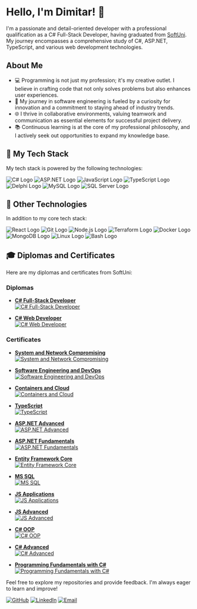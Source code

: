 # Hello, I'm Dimitar! 👋

I'm a passionate and detail-oriented developer with a professional qualification as a C# Full-Stack Developer, having graduated from [SoftUni](https://softuni.bg/). My journey encompasses a comprehensive study of C#, ASP.NET, TypeScript, and various web development technologies.

## About Me

- 💻 Programming is not just my profession; it's my creative outlet. I believe in crafting code that not only solves problems but also enhances user experiences.
- 🚀 My journey in software engineering is fueled by a curiosity for innovation and a commitment to staying ahead of industry trends.
- 🌐 I thrive in collaborative environments, valuing teamwork and communication as essential elements for successful project delivery.
- 📚 Continuous learning is at the core of my professional philosophy, and I actively seek out opportunities to expand my knowledge base.

## 🔧 My Tech Stack

My tech stack is powered by the following technologies:

![C# Logo](https://img.shields.io/badge/C%23-239120?style=for-the-badge&logo=c-sharp&logoColor=white) ![ASP.NET Logo](https://img.shields.io/badge/ASP.NET-5C2D91?style=for-the-badge&logo=.net&logoColor=white) ![JavaScript Logo](https://img.shields.io/badge/JavaScript-F7DF1E?style=for-the-badge&logo=javascript&logoColor=black) ![TypeScript Logo](https://img.shields.io/badge/TypeScript-007ACC?style=for-the-badge&logo=typescript&logoColor=white) ![Delphi Logo](https://img.shields.io/badge/Delphi-B22222?style=for-the-badge&logo=delphi&logoColor=white) ![MySQL Logo](https://img.shields.io/badge/MySQL-005C84?style=for-the-badge&logo=mysql&logoColor=white) ![SQL Server Logo](https://img.shields.io/badge/SQL%20Server-CC2927?style=for-the-badge&logo=microsoft-sql-server&logoColor=white)

## 💼 Other Technologies

In addition to my core tech stack:

![React Logo](https://img.shields.io/badge/React-61DAFB?style=for-the-badge&logo=react&logoColor=black) ![Git Logo](https://img.shields.io/badge/Git-F05032?style=for-the-badge&logo=git&logoColor=white) ![Node.js Logo](https://img.shields.io/badge/Node.js-339933?style=for-the-badge&logo=node.js&logoColor=white) ![Terraform Logo](https://img.shields.io/badge/Terraform-623CE4?style=for-the-badge&logo=terraform&logoColor=white) ![Docker Logo](https://img.shields.io/badge/Docker-2CA5E0?style=for-the-badge&logo=docker&logoColor=white) ![MongoDB Logo](https://img.shields.io/badge/MongoDB-47A248?style=for-the-badge&logo=mongodb&logoColor=white) ![Linux Logo](https://img.shields.io/badge/Linux-FCC624?style=for-the-badge&logo=linux&logoColor=black) ![Bash Logo](https://img.shields.io/badge/Bash-4EAA25?style=for-the-badge&logo=gnu-bash&logoColor=white)

## 🎓 Diplomas and Certificates

Here are my diplomas and certificates from SoftUni:

### Diplomas

- [**C# Full-Stack Developer**](https://softuni.bg/certificates/details/208752/4708d8f7)  
  [![C# Full-Stack Developer](Certificates/Thumbnails/Diploma%20for%20C%23%20Full-Stack%20Developer.jpeg)](Certificates/Diploma%20for%20C%23%20Full-Stack%20Developer.jpeg)

- [**C# Web Developer**](https://softuni.bg/certificates/details/193727/ee8a5cc9)  
  [![C# Web Developer](Certificates/Thumbnails/Diploma%20for%20C%23%20Web%20Developer.jpeg)](Certificates/Diploma%20for%20C%23%20Web%20Developer.jpeg)

### Certificates

- [**System and Network Compromising**](https://softuni.bg/certificates/details/208227/7845e2bc)  
  [![System and Network Compromising](Certificates/Thumbnails/System%20and%20Network%20Compromising%20-%20January2024%20-%20Certificate.jpeg)](Certificates/System%20and%20Network%20Compromising%20-%20January2024%20-%20Certificate.jpeg)

- [**Software Engineering and DevOps**](https://softuni.bg/certificates/details/201265/f4899d31)  
  [![Software Engineering and DevOps](Certificates/Thumbnails/Software%20Engineering%20and%20DevOps%20-%20October%202023%20-%20Certificate.jpeg)](Certificates/Software%20Engineering%20and%20DevOps%20-%20October%202023%20-%20Certificate.jpeg)

- [**Containers and Cloud**](https://softuni.bg/certificates/details/192064/b37be003)  
  [![Containers and Cloud](Certificates/Thumbnails/Containers%20and%20Cloud%20-%20September%202023%20-%20Certificate.jpeg)](Certificates/Containers%20and%20Cloud%20-%20September%202023%20-%20Certificate.jpeg)

- [**TypeScript**](https://softuni.bg/certificates/details/193705/a00ad575)  
  [![TypeScript](Certificates/Thumbnails/TypeScript%20-%20October%202023%20-%20Certificate.jpeg)](Certificates/TypeScript%20-%20October%202023%20-%20Certificate.jpeg)

- [**ASP.NET Advanced**](https://softuni.bg/certificates/details/184363/ac9c8c00)  
  [![ASP.NET Advanced](Certificates/Thumbnails/ASP.NET%20Advanced%20-%20June%202023%20-%20Certificate.jpeg)](Certificates/ASP.NET%20Advanced%20-%20June%202023%20-%20Certificate.jpeg)

- [**ASP.NET Fundamentals**](https://softuni.bg/certificates/details/175424/5918dc81)  
  [![ASP.NET Fundamentals](Certificates/Thumbnails/ASP.NET%20Fundamentals%20-%20May%202023%20-%20Certificate.jpeg)](Certificates/ASP.NET%20Fundamentals%20-%20May%202023%20-%20Certificate.jpeg)

- [**Entity Framework Core**](https://softuni.bg/certificates/details/138342/6d91675b)  
  [![Entity Framework Core](Certificates/Thumbnails/Entity%20Framework%20Core%20-%20June%202022%20-%20Certificate.jpeg)](Certificates/Entity%20Framework%20Core%20-%20June%202022%20-%20Certificate.jpeg)

- [**MS SQL**](https://softuni.bg/certificates/details/134829/91799a33)  
  [![MS SQL](Certificates/Thumbnails/MS%20SQL%20-%20May%202022%20-%20Certificate.jpeg)](Certificates/MS%20SQL%20-%20May%202022%20-%20Certificate.jpeg)

- [**JS Applications**](https://softuni.bg/certificates/details/130249/a47a44da)  
  [![JS Applications](Certificates/Thumbnails/JS%20Applications%20-%20February%202022%20-%20Certificate.jpeg)](Certificates/JS%20Applications%20-%20February%202022%20-%20Certificate.jpeg)

- [**JS Advanced**](https://softuni.bg/certificates/details/126707/5f49614a)  
  [![JS Advanced](Certificates/Thumbnails/JS%20Advanced%20-%20January%202022%20-%20Certificate.jpeg)](Certificates/JS%20Advanced%20-%20January%202022%20-%20Certificate.jpeg)

- [**C# OOP**](https://softuni.bg/certificates/details/120516/e6d1bf9e)  
  [![C# OOP](Certificates/Thumbnails/C%23%20OOP%20-%20October%202021%20-%20Certificate.jpeg)](Certificates/C%23%20OOP%20-%20October%202021%20-%20Certificate.jpeg)

- [**C# Advanced**](https://softuni.bg/certificates/details/114373/0fc8c502)  
  [![C# Advanced](Certificates/Thumbnails/C%23%20Advanced%20-%20September%202021%20-%20Certificate.jpeg)](Certificates/C%23%20Advanced%20-%20September%202021%20-%20Certificate.jpeg)

- [**Programming Fundamentals with C#**](https://softuni.bg/certificates/details/111756/52602fe4)  
  [![Programming Fundamentals with C#](Certificates/Thumbnails/Programming%20Fundamentals%20with%20C%23%20-%20May%202021%20-%20Certificate.jpeg)](Certificates/Programming%20Fundamentals%20with%20C%23%20-%20May%202021%20-%20Certificate.jpeg)

Feel free to explore my repositories and provide feedback. I'm always eager to learn and improve!

[![GitHub](https://img.shields.io/badge/GitHub-Black?style=for-the-badge&logo=github)](https://github.com/dimitar-grigorov) [![LinkedIn](https://img.shields.io/badge/LinkedIn-Blue?style=for-the-badge&logo=linkedin)](https://www.linkedin.com/in/dimitar-grigorov-463077b2/) [![Email](https://img.shields.io/badge/Email-Gmail-red?style=for-the-badge&logo=gmail)](mailto:dimitardanchov@gmail.com)
